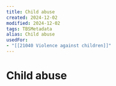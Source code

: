```yaml
---
title: Child abuse
created: 2024-12-02
modified: 2024-12-02
tags: TBSMetadata
alias: Child abuse
usedFor:
- "[[21040 Violence against children]]"
---
```

# Child abuse
